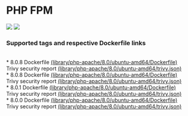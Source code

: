 # PHP FPM
[![](https://images.microbadger.com/badges/image/antonchernik/php-apache.svg)](https://microbadger.com/images/antonchernik/php-apache)
[![](https://images.microbadger.com/badges/version/antonchernik/php-apache.svg)](https://microbadger.com/images/antonchernik/php-apache)
### Supported tags and respective Dockerfile links
<br/>* 8.0.8 Dockerfile [(library/php-apache/8.0/ubuntu-amd64/Dockerfile)](https://github.com/antonchernik/docker/blob/php-apache-8.0.8-ubuntu-amd64/library/php-apache/8.0/ubuntu-amd64/Dockerfile)<br />Trivy security report [(library/php-apache/8.0/ubuntu-amd64/trivy.json)](https://github.com/antonchernik/docker/blob/php-apache-8.0.8-ubuntu-amd64/library/php-apache/8.0/ubuntu-amd64/trivy.json)<br />* 8.0.8 Dockerfile [(library/php-apache/8.0/ubuntu-amd64/Dockerfile)](https://github.com/antonchernik/docker/blob/php-apache-8.0.8-ubuntu-amd64/library/php-apache/8.0/ubuntu-amd64/Dockerfile)<br />Trivy security report [(library/php-apache/8.0/ubuntu-amd64/trivy.json)](https://github.com/antonchernik/docker/blob/php-apache-8.0.8-ubuntu-amd64/library/php-apache/8.0/ubuntu-amd64/trivy.json)<br />* 8.0.1 Dockerfile [(library/php-apache/8.0/ubuntu-amd64/Dockerfile)](https://github.com/antonchernik/docker/blob/php-apache-8.0.1-ubuntu-amd64/library/php-apache/8.0/ubuntu-amd64/Dockerfile)<br />Trivy security report [(library/php-apache/8.0/ubuntu-amd64/trivy.json)](https://github.com/antonchernik/docker/blob/php-apache-8.0.1-ubuntu-amd64/library/php-apache/8.0/ubuntu-amd64/trivy.json)<br />* 8.0.0 Dockerfile [(library/php-apache/8.0/ubuntu-amd64/Dockerfile)](https://github.com/antonchernik/docker/blob/php-apache-8.0.0-ubuntu-amd64/library/php-apache/8.0/ubuntu-amd64/Dockerfile)<br />Trivy security report [(library/php-apache/8.0/ubuntu-amd64/trivy.json)](https://github.com/antonchernik/docker/blob/php-apache-8.0.0-ubuntu-amd64/library/php-apache/8.0/ubuntu-amd64/trivy.json)<br />